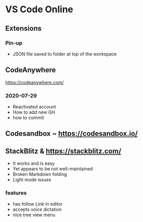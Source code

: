 # VS Code  Online

## Extensions

### Pin-up

* JSON file saved to folder at top of the workspace

## CodeAnywhere

https://codeanywhere.com/

### 2020-07-29

* Reactivated account
* How to add new GH
* how to commit

## Codesandbox ~ https://codesandbox.io/


## StackBlitz & https://stackblitz.com/

* It works and is easy
* Yet appears to be not well-maintained
* Broken Markdown folding
* Light mode issues

### features

* has follow Link in editor
* accepts voice dictation
* nice tree view menu

